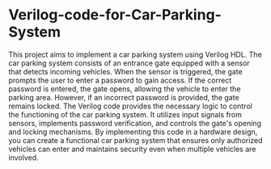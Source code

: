 # Verilog-code-for-Car-Parking-System
This project aims to implement a car parking system using Verilog HDL.
The car parking system consists of an entrance gate equipped with a sensor that detects incoming vehicles. When the sensor is triggered, the gate prompts the user to enter a password to gain access. If the correct password is entered, the gate opens, allowing the vehicle to enter the parking area. However, if an incorrect password is provided, the gate remains locked.
The Verilog code provides the necessary logic to control the functioning of the car parking system. It utilizes input signals from sensors, implements password verification, and controls the gate's opening and locking mechanisms. By implementing this code in a hardware design, you can create a functional car parking system that ensures only authorized vehicles can enter and maintains security even when multiple vehicles are involved.
